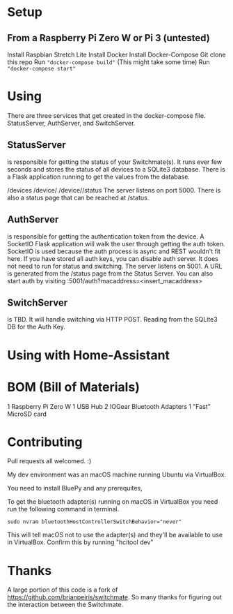 # Setup
From a Raspberry Pi Zero W or Pi 3 (untested)
---------------------------------------------
Install Raspbian Stretch Lite
Install Docker
Install Docker-Compose
Git clone this repo 
Run `"docker-compose build"` (This might take some time)
Run `"docker-compose start"`


# Using
There are three services that get created in the docker-compose file. StatusServer, AuthServer, and SwitchServer.

## StatusServer 
is responsible for getting the status of your Switchmate(s). It runs ever few seconds and stores the status of all devices to a SQLite3 database. There is a Flask application running to get the values from the database.

/devices
/device/<macaddress>
/device/<macaddress>/status
The server listens on port 5000. There is also a status page that can be reached at /status.


## AuthServer 
is responsible for getting the authentication token from the device. A SocketIO Flask application will walk the user through getting the auth token.
SocketIO is used because the auth process is async and REST wouldn't fit here. If you have stored all auth keys, you can disable auth server. It does not need to run for status and switching.
The server listens on 5001. A URL is generated from the /status page from the Status Server.
You can also start auth by visiting :5001/auth?macaddress=<insert_macaddress>


## SwitchServer 
is TBD. It will handle switching via HTTP POST. Reading from the SQLite3 DB for the Auth Key.

# Using with Home-Assistant

# BOM (Bill of Materials)
1 Raspberry Pi Zero W
1 USB Hub
2 IOGear Bluetooth Adapters
1 "Fast" MicroSD card

# Contributing
Pull requests all welcomed. :)

My dev environment was an macOS machine running Ubuntu via VirtualBox.

You need to install BluePy and any prerequites, 

To get the bluetooth adapter(s) running on macOS in VirtualBox you need run the following command in terminal.

`sudo nvram bluetoothHostControllerSwitchBehavior="never"`

This will tell macOS not to use the adapter(s) and they'll be available to use in VirtualBox.
Confirm this by running "hcitool dev"

# Thanks
A large portion of this code is a fork of https://github.com/brianpeiris/switchmate. So many thanks for figuring out the interaction between the Switchmate.

